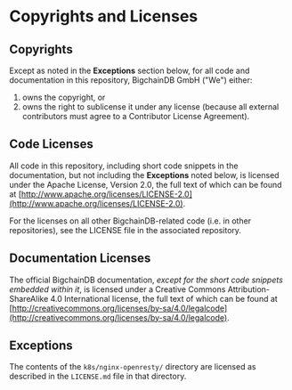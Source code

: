 # Copyrights and Licenses

## Copyrights

Except as noted in the **Exceptions** section below, for all code and documentation in this repository, BigchainDB GmbH ("We") either:

1. owns the copyright, or
2. owns the right to sublicense it under any license (because all external contributors must agree to a Contributor License Agreement).

## Code Licenses

All code in this repository, including short code snippets in the documentation, but not including the **Exceptions** noted below, is licensed under the Apache License, Version 2.0, the full text of which can be found at [http://www.apache.org/licenses/LICENSE-2.0](http://www.apache.org/licenses/LICENSE-2.0).

For the licenses on all other BigchainDB-related code (i.e. in other repositories), see the LICENSE file in the associated repository.

## Documentation Licenses

The official BigchainDB documentation, _except for the short code snippets embedded within it_, is licensed under a Creative Commons Attribution-ShareAlike 4.0 International license, the full text of which can be found at [http://creativecommons.org/licenses/by-sa/4.0/legalcode](http://creativecommons.org/licenses/by-sa/4.0/legalcode).

## Exceptions

The contents of the `k8s/nginx-openresty/` directory are licensed as described in the `LICENSE.md` file in that directory.
